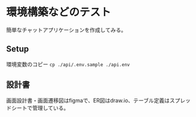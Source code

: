 # 環境構築などのテスト

簡単なチャットアプリケーションを作成してみる。

## Setup

環境変数のコピー
`cp ./api/.env.sample ./api.env`

## 設計書

画面設計書・画面遷移図はfigmaで、ER図はdraw.io、テーブル定義はスプレッドシートで管理している。
